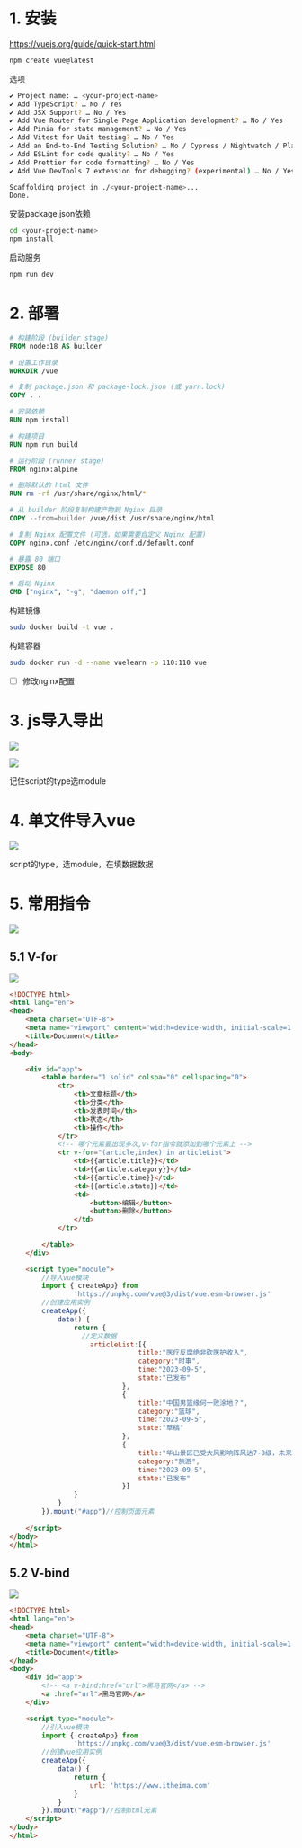 # 1. 安装



https://vuejs.org/guide/quick-start.html

```bash
npm create vue@latest
```

选项

```bash
✔ Project name: … <your-project-name>
✔ Add TypeScript? … No / Yes
✔ Add JSX Support? … No / Yes
✔ Add Vue Router for Single Page Application development? … No / Yes
✔ Add Pinia for state management? … No / Yes
✔ Add Vitest for Unit testing? … No / Yes
✔ Add an End-to-End Testing Solution? … No / Cypress / Nightwatch / Playwright
✔ Add ESLint for code quality? … No / Yes
✔ Add Prettier for code formatting? … No / Yes
✔ Add Vue DevTools 7 extension for debugging? (experimental) … No / Yes

Scaffolding project in ./<your-project-name>...
Done.
```

安装package.json依赖

```bash
cd <your-project-name>
npm install
```

启动服务

```bash
npm run dev
```



# 2. 部署



```dockerfile
# 构建阶段 (builder stage)
FROM node:18 AS builder

# 设置工作目录
WORKDIR /vue

# 复制 package.json 和 package-lock.json (或 yarn.lock)
COPY . .

# 安装依赖
RUN npm install

# 构建项目
RUN npm run build

# 运行阶段 (runner stage)
FROM nginx:alpine

# 删除默认的 html 文件
RUN rm -rf /usr/share/nginx/html/*

# 从 builder 阶段复制构建产物到 Nginx 目录
COPY --from=builder /vue/dist /usr/share/nginx/html

# 复制 Nginx 配置文件 (可选，如果需要自定义 Nginx 配置)
COPY nginx.conf /etc/nginx/conf.d/default.conf

# 暴露 80 端口
EXPOSE 80

# 启动 Nginx
CMD ["nginx", "-g", "daemon off;"]
```

构建镜像

```bash
sudo docker build -t vue .
```

构建容器

```bash
sudo docker run -d --name vuelearn -p 110:110 vue
```

* [ ] 修改nginx配置

# 3. js导入导出

![](https://yx0zcbyal4l.feishu.cn/space/api/box/stream/download/asynccode/?code=NzQ1MTI5N2U3ZDc3OGIxM2Y0MWFiMDQyZDI4OTA5M2VfQ3Bpd2pObThBMVRZRERkZHZEM1ZEdUZQWXdZMzF6SzFfVG9rZW46SmJaNmJkZjlvbzJmcUF4OVhIbGNZZ004bnhnXzE3NDk1NjgzMTY6MTc0OTU3MTkxNl9WNA)

![](https://yx0zcbyal4l.feishu.cn/space/api/box/stream/download/asynccode/?code=ZDljNDZkMjM3YTU0YzlmZWEwZDA3OTNhOWI4ZDU3NmZfb2JXajg5dlJlNVYxODVHb20wUHdTbnpYdVdYZEdqdVlfVG9rZW46SzBoUGJiOG1Hb1J0ZkF4dTMyWWNBUzZVbkplXzE3NDk1NjgzMTY6MTc0OTU3MTkxNl9WNA)

记住script的type选module

# 4. 单文件导入vue

![](https://yx0zcbyal4l.feishu.cn/space/api/box/stream/download/asynccode/?code=OTRlNTY1ZGIzMjRkMGRhYmQzODE3Yzk1YTA5YTUwMjlfVzhQbnJCRE91MmNEdzd5WkM3eHlpbHRtZnVLMnV0UXVfVG9rZW46QTNvRWI5ZDlsb0Vta0N4RGtLbGN5cHNabktiXzE3NDk1NjgzMTY6MTc0OTU3MTkxNl9WNA)

script的type，选module，在填数据数据



# 5. 常用指令

![](https://yx0zcbyal4l.feishu.cn/space/api/box/stream/download/asynccode/?code=YWQ2NTA1MGJkMzJkMjM2ZWJiOGQ4NTBmYjlkYWY5ZWZfQ0lYeUJTRE5sT0ZKUEV5aGdVQ1RCYTZ5bVVObTBYWUdfVG9rZW46WUtTdWJCbE03b1doVjd4Y2pmd2NKblVzbnVoXzE3NDk1NjgzMTY6MTc0OTU3MTkxNl9WNA)

## 5.1 V-for

![](https://yx0zcbyal4l.feishu.cn/space/api/box/stream/download/asynccode/?code=ZTM1YTAzNzA3OTZhMjkwY2I3MTc5NzA0NDZjN2EwYWZfUEp6WW1tMHR5c01oa3RCajhOb1hNZkQ1ZkF1SG5GdFlfVG9rZW46SWpOQWJnQ3V6b2t3Umx4VW9vYWMwWXkxbm1kXzE3NDk1NjgzMTY6MTc0OTU3MTkxNl9WNA)



```html
<!DOCTYPE html>
<html lang="en">
<head>
    <meta charset="UTF-8">
    <meta name="viewport" content="width=device-width, initial-scale=1.0">
    <title>Document</title>
</head>
<body>

    <div id="app">
        <table border="1 solid" colspa="0" cellspacing="0">
            <tr>
                <th>文章标题</th>
                <th>分类</th>
                <th>发表时间</th>
                <th>状态</th>
                <th>操作</th>
            </tr>
            <!-- 哪个元素要出现多次,v-for指令就添加到哪个元素上 -->
            <tr v-for="(article,index) in articleList">
                <td>{{article.title}}</td>
                <td>{{article.category}}</td>
                <td>{{article.time}}</td>
                <td>{{article.state}}</td>
                <td>
                    <button>编辑</button>
                    <button>删除</button>
                </td>
            </tr>
        
        </table>
    </div>

    <script type="module">
        //导入vue模块
        import { createApp} from 
                'https://unpkg.com/vue@3/dist/vue.esm-browser.js'
        //创建应用实例
        createApp({
            data() {
                return {
                  //定义数据
                    articleList:[{
                                title:"医疗反腐绝非砍医护收入",
                                category:"时事",
                                time:"2023-09-5",
                                state:"已发布"
                            },
                            {
                                title:"中国男篮缘何一败涂地？",
                                category:"篮球",
                                time:"2023-09-5",
                                state:"草稿"
                            },
                            {
                                title:"华山景区已受大风影响阵风达7-8级，未来24小时将持续",
                                category:"旅游",
                                time:"2023-09-5",
                                state:"已发布"
                            }]  
                }
            }
        }).mount("#app")//控制页面元素
        
    </script>
</body>
</html>
```

## 5.2 V-bind

![](https://yx0zcbyal4l.feishu.cn/space/api/box/stream/download/asynccode/?code=OTg2NzE2NDkyM2ViYWYwMmI5MjgwYWFjZTQyMzA2ZGVfQ016OVZCWVpHU2MxRW1OZm1IZTJQRDNMODNaRVpxT3VfVG9rZW46UTlFY2JjWllGb3JEUWV4Z2F4RWNLbnl3bkNoXzE3NDk1NjgzMTY6MTc0OTU3MTkxNl9WNA)

```html
<!DOCTYPE html>
<html lang="en">
<head>
    <meta charset="UTF-8">
    <meta name="viewport" content="width=device-width, initial-scale=1.0">
    <title>Document</title>
</head>
<body>
    <div id="app">
        <!-- <a v-bind:href="url">黑马官网</a> -->
        <a :href="url">黑马官网</a>
    </div>

    <script type="module">
        //引入vue模块
        import { createApp} from 
                'https://unpkg.com/vue@3/dist/vue.esm-browser.js'
        //创建vue应用实例
        createApp({
            data() {
                return {
                    url: 'https://www.itheima.com'
                }
            }
        }).mount("#app")//控制html元素
    </script>
</body>
</html>
```
